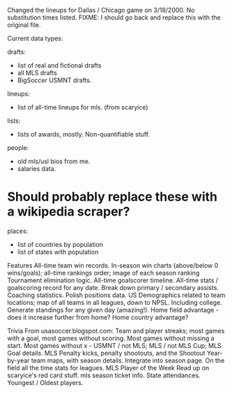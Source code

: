 Changed the lineups for Dallas / Chicago game on 3/18/2000.  No substitution times listed.
FIXME: I should go back and replace this with the original file.


Current data types:

drafts:
 - list of real and fictional drafts
 - all MLS drafts
 - BigSoccer USMNT drafts.

lineups:
 - list of all-time lineups for mls. (from scaryice)

lists:
 - lists of awards, mostly. Non-quantifiable stuff.

people:
 - old mls/usl bios from me.
 - salaries data.

# Should probably replace these with a wikipedia scraper?
places:
 - list of countries by population
 - list of states with population

Features
All-time team win records.
In-season win charts (above/below 0 wins/goals); all-time rankings order; image of each season ranking
Tournament elimination logic.
All-time goalscorer timeline. All-time stats / goalscoring record for any date.
Break down primary / secondary assists.
Coaching statistics. Polish positions data.
US Demographics related to team locations; map of all teams in all leagues, down to NPSL. Including college.
Generate standings for any given day (amazing!).
Home field advantage - does it increase further from home? Home country advantage?

Trivia
From usasoccer.blogspot.com:
Team and player streaks; most games with a goal, most games without scoring. Most games without missing a start.
Most games without x - USMNT / not MLS; MLS / not MLS Cup; 
MLS Goal details.
MLS Penalty kicks, penalty shootouts, and the Shootout
Year-by-year team maps, with season details. Integrate into season page.
On the field all the time stats for leagues.
MLS Player of the Week
Read up on scaryice's red card stuff.
mls season ticket info.
State attendances.
Youngest / Oldest players.
